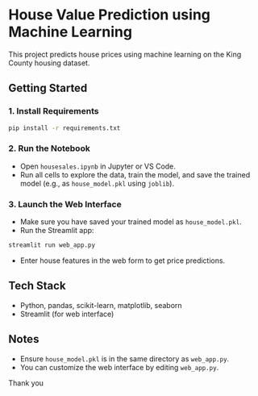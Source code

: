 # House Value Prediction using Machine Learning

This project predicts house prices using machine learning on the King County housing dataset.

## Getting Started

### 1. Install Requirements

```bash
pip install -r requirements.txt
```

### 2. Run the Notebook

- Open `housesales.ipynb` in Jupyter or VS Code.
- Run all cells to explore the data, train the model, and save the trained model (e.g., as `house_model.pkl` using `joblib`).

### 3. Launch the Web Interface

- Make sure you have saved your trained model as `house_model.pkl`.
- Run the Streamlit app:

```bash
streamlit run web_app.py
```

- Enter house features in the web form to get price predictions.

## Tech Stack

- Python, pandas, scikit-learn, matplotlib, seaborn
- Streamlit (for web interface)

## Notes

- Ensure `house_model.pkl` is in the same directory as `web_app.py`.
- You can customize the web interface by editing `web_app.py`.



Thank you
